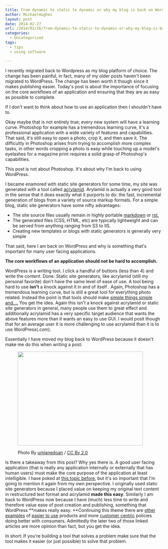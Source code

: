 ```yaml
---
title: From dynamic to static to dynamic or why my blog is back on WordPress
author: MichaelHughes
layout: post
date: 2014-02-27
url: /2014/02/26/from-dynamic-to-static-to-dynamic-or-why-my-blog-is-back-on-wordpress/
categories:
  - Uncategorized
tags:
  - tips
  - using software

---
```

I recently migrated back to Wordpress as my blog platform of choice. The change has been painful, in fact, many of my older posts haven't been migrated to WordPress. The change has been worth it though since it makes publishing easier. Today's post is about the importance of focusing on the core workflows of an application and ensuring that they are as easy as possible to complete.

<!--more-->

If I don't want to think about how to use an application then I shouldn't have to.

Okay maybe that is not entirely true; every new system will have a learning curve. Photoshop for example has a tremendous learning curve, it's a professional application with a wide variety of features and capabilities.  That said, it's still easy to open a photo, crop it, and then save it. The difficultly in Photoshop arises from trying to accomplish more complex tasks, in other words cropping a photo is easy while touching up a model's eyelashes for a magazine print requires a solid grasp of Photoshop's capabilities.

This post is not about Photoshop. It's about why I'm back to using WordPress.

I became enamored with static site generators for some time, my site was generated with a tool called [acrylamid][1]. Arylamid is actually a very good tool in the sense that it does exactly what it purports to do: the fast, incremental generation of blogs from a variety of source markup formats. For a simple blog, static site generators have some nifty advantages:

  * The site source files usually remain in highly portable [markdown][2] or [rst.][3]
  * The generated files (CSS, HTML, etc) are typically lightweight and can be served from anything ranging from S3 to IIS.
  * Creating new templates or blogs with static generators is generally very simple

That said, here I am back on WordPress and why is something that's important for many user facing applications.

**The core workflows of an application should not be hard to accomplish.**

WordPress is a writing tool. I click a handful of buttons (less than 4) and write the content. Done. Static site generators, like acrylamid (still my personal favorite) don't have the same level of ease of use. A tool being hard to use **isn't** a knock against it in and of itself . Again, Photoshop has a tremendous learning curve, but is still a great tool for everything photo related. Instead the point is that tools should make [ simple things simple and….][4] You get the idea. Again this isn't a knock against acrylamid or static site generators in general, many people use them to great effect and additionally acrylamid has a very specific target audience that wants the above features more than it wants an easy to use GUI. I would posit though that for an average user it is more challenging to use acrylamid than it is to use WordPress(.com).

Essentially I have moved my blog back to WordPress because it doesn't make me do this when writing a post:<figure id="attachment_57" style="width: 400px" class="wp-caption aligncenter">

[<img class="wp-image-57 size-full" src="//codinginthetrenches.com/wp-content/uploads/2014/02/497374910_9d8bfb7898_o-e1417402428878.jpg" alt="" width="400" height="300" />][5]<figcaption class="wp-caption-text">Photo By [umjanedoan][6] / [CC By 2.0][7]</figcaption></figure> 

Is there a takeaway from this post? Why yes there is. A good user facing application (that is really any application internally or externally that has human users) must make the core purpose of the application at least intelligible. I have poked at [this topic before][8], but it's so important that I'm going to mention it again from my own perspective. I originally used static site generators because I placed value on keeping my original text content in restructured text format and acrylamid **made this easy**. Similarly I am back to WordPress now because I have (much) less time to write and therefore value ease of post creation and publishing, something that WordPress **makes really easy. **Continuing this theme there are [other examples][9] of [easier to use][10] products and more [customer centric][11] policies doing better with consumers. Admittedly the later two of those linked articles are more opinion than fact, but you get the idea.

In short: If you're building a tool that solves a problem make sure that the tool makes it easier (or just possible) to solve that problem.

 [1]: http://posativ.org/acrylamid/
 [2]: http://daringfireball.net/projects/markdown/
 [3]: http://docutils.sourceforge.net/rst.html
 [4]: https://www.google.com/search?q=simple+things+simple+complex+things+possible
 [5]: //codinginthetrenches.com/wp-content/uploads/2014/02/497374910_9d8bfb7898_o-e1417402428878.jpg
 [6]: http://www.flickr.com/photos/umjanedoan/
 [7]: http://creativecommons.org/licenses/by/2.0/
 [8]: //codinginthetrenches.com/2014/01/07/ux-is-important-for-business-applications-too/ "UX is important for business applications too"
 [9]: http://arstechnica.com/information-technology/2014/01/quarkxpress-the-demise-of-a-design-desk-darling/
 [10]: http://techland.time.com/2012/05/07/six-reasons-why-apple-is-successful/
 [11]: http://www.tibco.com/blog/2013/04/06/valves-steam-is-beloved-by-gamers-while-eas-origin-is-loathed-why/